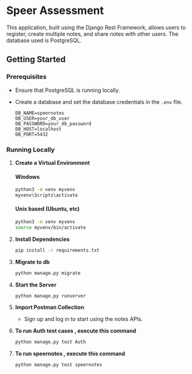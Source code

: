 # Speer Assessment

This application, built using the Django Rest Framework, allows users to register, create multiple notes, and share notes with other users. The database used is PostgreSQL.

## Getting Started

### Prerequisites
- Ensure that PostgreSQL is running locally.
- Create a database and set the database credentials in the `.env` file.

    ```
    DB_NAME=speernotes
    DB_USER=your_db_user
    DB_PASSWORD=your_db_password
    DB_HOST=localhost
    DB_PORT=5432
    ```

### Running Locally

1. **Create a Virtual Environment**

    #### Windows
   ```bash
   python3 -m venv myvenv
   myvenv\Scripts\activate
   ```

   #### Unix based (Ubuntu, etc)
   ```bash
   python3 -m venv myvenv
   source myvenv/bin/activate
   ```

2. **Install Dependencies**
    ```bash
    pip install -r requirements.txt
    ```


3. **Migrate to db**
   ```bash
   python manage.py migrate
   ```

4. **Start the Server**
   ```bash
   python manage.py runserver
    ```

5. **Import Postman Collection**
   * Sign up and log in to start using the notes APIs.

6. **To run Auth test cases , execute this command**
    ```bash
    python manage.py test Auth
    ```

7. **To run speernotes , execute this command**
    ```bash
    python manage.py test speernotes
    ```

